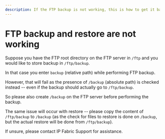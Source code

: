 ```yaml
---
description: If the FTP backup is not working, this is how to get it back up again.
---
```


# FTP backup and restore are not working

Suppose you have the FTP root directory on the FTP server in `/ftp` and you would like to store backup in `/ftp/backup`.

In that case you enter `backup` (relative path) while performing FTP backup.

However, that will fail as the presence of `/backup` (absolute path) is checked instead -- even if the backup should actually go to `/ftp/backup`.

So please also create `/backup` on the FTP server before performing the backup.

The same issue will occur with restore -- please copy the content of `/ftp/backup` to `/backup` (as the check for files to restore is done on `/backup`, but the actual restore will be done from `/ftp/backup`).

If unsure, please contact IP Fabric Support for assistance.
